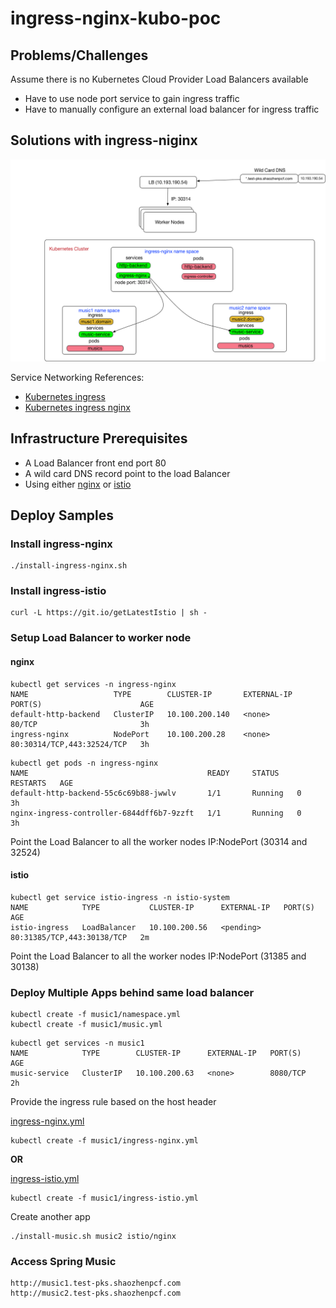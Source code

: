 # ingress-nginx-kubo-poc

## Problems/Challenges

Assume there is no Kubernetes Cloud Provider Load Balancers available

* Have to use node port service to gain ingress traffic
* Have to manually configure an external load balancer for ingress traffic

## Solutions with ingress-niginx

![IDEA](images/PKS-Ingress-Nginx.png)



Service Networking References:

* [Kubernetes ingress](https://kubernetes.io/docs/concepts/services-networking/ingress/)
* [Kubernetes ingress nginx](https://github.com/kubernetes/ingress-nginx)

## Infrastructure Prerequisites

* A Load Balancer front end port 80
* A wild card DNS record point to the load Balancer
* Using either [nginx](https://github.com/kubernetes/ingress-nginx) or [istio](https://istio.io/docs/tasks/traffic-management/ingress.html)

## Deploy Samples

### Install ingress-nginx

```
./install-ingress-nginx.sh
```
### Install ingress-istio

```
curl -L https://git.io/getLatestIstio | sh -
```

### Setup Load Balancer to worker node

#### nginx

```
kubectl get services -n ingress-nginx
NAME                   TYPE        CLUSTER-IP       EXTERNAL-IP   PORT(S)                      AGE
default-http-backend   ClusterIP   10.100.200.140   <none>        80/TCP                       3h
ingress-nginx          NodePort    10.100.200.28    <none>        80:30314/TCP,443:32524/TCP   3h
```

```
kubectl get pods -n ingress-nginx
NAME                                        READY     STATUS    RESTARTS   AGE
default-http-backend-55c6c69b88-jwwlv       1/1       Running   0          3h
nginx-ingress-controller-6844dff6b7-9zzft   1/1       Running   0          3h
```

Point the Load Balancer to all the worker nodes IP:NodePort (30314 and 32524)

#### istio

```
kubectl get service istio-ingress -n istio-system
NAME            TYPE           CLUSTER-IP      EXTERNAL-IP   PORT(S)                      AGE
istio-ingress   LoadBalancer   10.100.200.56   <pending>     80:31385/TCP,443:30138/TCP   2m
```

Point the Load Balancer to all the worker nodes IP:NodePort (31385 and 30138)

### Deploy Multiple Apps behind same load balancer

```
kubectl create -f music1/namespace.yml
kubectl create -f music1/music.yml
```

```
kubectl get services -n music1
NAME            TYPE        CLUSTER-IP      EXTERNAL-IP   PORT(S)    AGE
music-service   ClusterIP   10.100.200.63   <none>        8080/TCP   2h
```

Provide the ingress rule based on the host header

[ingress-nginx.yml](music1/ingress-nginx.yml)
```
kubectl create -f music1/ingress-nginx.yml
```

__OR__

[ingress-istio.yml](music1/ingress-istio.yml)
```
kubectl create -f music1/ingress-istio.yml
```

Create another app
```
./install-music.sh music2 istio/nginx
```

### Access Spring Music

```
http://music1.test-pks.shaozhenpcf.com
http://music2.test-pks.shaozhenpcf.com
```

